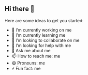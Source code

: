 ## Hi there 👋



Here are some ideas to get you started:

- 🔭 I’m currently working on me
- 🌱 I’m currently learning me
- 👯 I’m looking to collaborate on me
- 🤔 I’m looking for help with me
- 💬 Ask me about me
- 📫 How to reach me: me
- 😄 Pronouns: me
- ⚡ Fun fact: me

